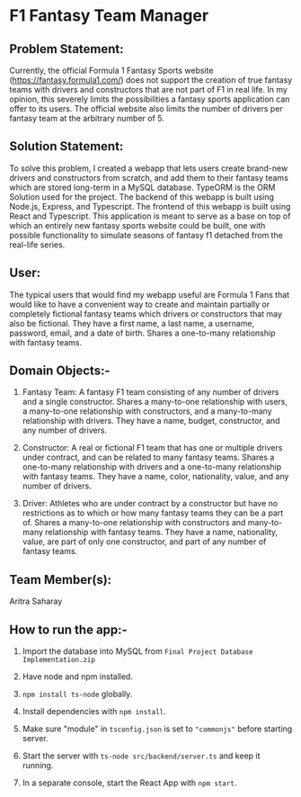 # F1 Fantasy Team Manager

## Problem Statement:

Currently, the official Formula 1 Fantasy Sports website (https://fantasy.formula1.com/) does not support the creation of 
true fantasy teams with drivers and constructors that are not part of F1 in real life. In my 
opinion, this severely limits the possibilities a fantasy sports application can offer to its 
users. The official website also limits the number of drivers per fantasy team at the arbitrary 
number of 5.

## Solution Statement:

To solve this problem, I created a webapp that lets users create brand-new drivers and 
constructors from scratch, and add them to their fantasy teams which are stored long-term in a 
MySQL database. TypeORM is the ORM Solution used for the project. The backend of this webapp is 
built using Node.js, Express, and Typescript. The frontend of this webapp is built using React 
and Typescript. This application is meant to serve as a base on top of which an entirely new 
fantasy sports website could be built, one with possible functionality to simulate seasons of 
fantasy f1 detached from the real-life series.

## User:

The typical users that would find my webapp useful are Formula 1 Fans that would like to have a 
convenient way to create and maintain partially or completely fictional fantasy teams which 
drivers or constructors that may also be fictional. They have a first name, a last name, a 
username, password, email, and a date of birth. Shares a one-to-many relationship with fantasy 
teams.

## Domain Objects:-

1. Fantasy Team: A fantasy F1 team consisting of any number of drivers and a single constructor. 
   Shares a many-to-one relationship with users, a many-to-one relationship with constructors, 
   and a many-to-many relationship with drivers. They have a name, budget, constructor, and 
   any number of drivers.

2. Constructor: A real or fictional F1 team that has one or multiple drivers under contract, 
   and can be related to many fantasy teams. Shares a one-to-many relationship with drivers 
   and a one-to-many relationship with fantasy teams. They have a name, color, nationality, 
   value, and any number of drivers.

3. Driver: Athletes who are under contract by a constructor but have no restrictions as to which 
or how many fantasy teams they can be a part of. Shares a many-to-one relationship with 
   constructors and many-to-many relationship with fantasy teams. They have a name, nationality, 
   value, are part of only one constructor, and part of any number of fantasy teams.

## Team Member(s):

Aritra Saharay

## How to run the app:-

1. Import the database into MySQL from `Final Project Database Implementation.zip`

2. Have node and npm installed.

3. `npm install ts-node` globally.

4. Install dependencies with `npm install`.

5. Make sure "module" in `tsconfig.json` is set to `"commonjs"` before starting server.

6. Start the server with `ts-node src/backend/server.ts` and keep it running.

7. In a separate console, start the React App with `npm start`.


